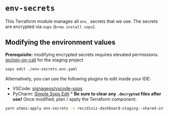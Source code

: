 # `env-secrets`
This Terraform module manages all `env_` secrets that we use.
The secrets are encrypted via `sops` (`brew install sops`).

## Modifying the environment values
**Prerequisite:** modifying encrypted secrets requires elevated permissions. [go/join-on-call](https://go/join-on-call) for the staging project 

```bash
sops edit ./env-secrets.enc.yaml
```

Alternatively, you can use the following plugins to edit inside your IDE:
* VSCode: [signageos/vscode-sops](https://marketplace.visualstudio.com/items?itemName=signageos.signageos-vscode-sops)
* PyCharm: [Simple Sops Edit](https://plugins.jetbrains.com/plugin/21317-simple-sops-edit)
      * **Be sure to clear any `.decrypted` files after use!**
Once modified, plan / apply the Terraform component:
```bash
yarn atmos:apply env-secrets -s recidiviz-dashboard-staging--shared-infra
```
